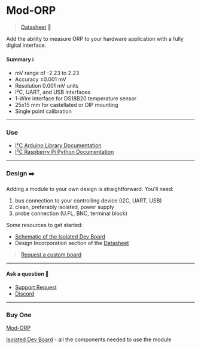 Mod-ORP
=======

> [Datasheet](https://docs.google.com/document/d/1nhQdt0k4pQb8jUJF8Eyrj9TyxYFNImvvaVTNkO53OXs/export?format=pdf) 📜

Add the ability to measure ORP to your hardware application with a fully digital interface.

#### Summary ℹ️

*   mV range of -2.23 to 2.23
*   Accuracy ±0.001 mV
*   Resolution 0.001 mV units
*   I²C, UART, and USB interfaces
*   1-Wire interface for DS18B20 temperature sensor
*   25x15 mm for castellated or DIP mounting
*   Single point calibration

* * *

### Use

*   [I²C Arduino Library Documentation](https://docs.google.com/document/d/13sLx5fBFMYVtQZ6cg3jBWCgiaeiubcsgKoJJmuxM8O8/export?format=pdf)
*   [I²C Raspberry Pi Python Documentation](https://docs.google.com/document/d/1JjTey6BQPm-2TxjqOIvsrB8zkZyR7c_umFtVTHxnRkQ/export?format=pdf)

* * *

### Design ✒️

Adding a module to your own design is straightforward. You'll need:

1.  bus connection to your controlling device (I2C, UART, USB)
2.  clean, preferably isolated, power supply
3.  probe connection (U.FL, BNC, terminal block)

Some resources to get started:

*   [Schematic of the Isolated Dev Board](https://ufire.co/files/isolated_qwiic_dev_board_schematic.pdf)
*   Design Incorporation section of the [Datasheet](https://docs.google.com/document/d/1nhQdt0k4pQb8jUJF8Eyrj9TyxYFNImvvaVTNkO53OXs/export?format=pdf)

> [Request a custom board](https://docs.google.com/forms/d/e/1FAIpQLSfiCyjnq35GVyaRjVw6HphhNFNmoyi723qlqVLjUhc-TrmvfQ/viewform)

* * *

#### Ask a question 🤙

*   [Support Request](https://docs.google.com/forms/d/e/1FAIpQLSekGsS88VkVGCOdW58-MLXKEMpZ8m3PTjGt28sdiWZpEqDXPg/viewform)
*   [Discord](https://discord.gg/rAnZPdW)

* * *
### Buy One
[Mod-ORP](https://ufire.co/buy/)

[Isolated Dev Board](https://ufire.co/buy/) - all the components needed to use the module